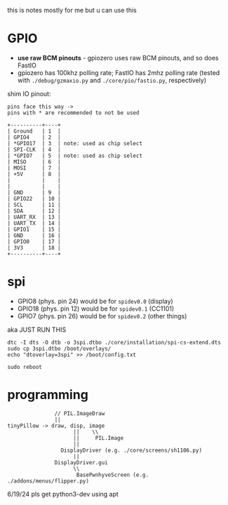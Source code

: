 this is notes mostly for me but u can use this

# GPIO
- **use raw BCM pinouts** - gpiozero uses raw BCM pinouts, and so does FastIO
- gpiozero has 100khz polling rate; FastIO has 2mhz polling rate (tested with `./debug/gzmaxio.py` and `./core/pio/fastio.py`, respectively)

shim IO pinout:
```
pins face this way ->
pins with * are recommended to not be used

+----------+----+
| Ground   | 1  |
| GPIO4    | 2  |
| *GPIO17  | 3  | note: used as chip select
| SPI-CLK  | 4  |
| *GPIO7   | 5  | note: used as chip select
| MISO     | 6  |
| MOSI     | 7  |
| +5V      | 8  |
|          |    |
|          |    |
| GND      | 9  |
| GPIO22   | 10 |
| SCL      | 11 |
| SDA      | 12 |
| UART_RX  | 13 |
| UART_TX  | 14 |
| GPIO1    | 15 |
| GND      | 16 |
| GPIO0    | 17 |
| 3V3      | 18 |
+----------+----+
```

# spi
- GPIO8 (phys. pin 24) would be for `spidev0.0` (display)
- GPIO18 (phys. pin 12) would be for `spidev0.1` (CC1101)
- GPIO7 (phys. pin 26) would be for `spidev0.2` (other things)

aka JUST RUN THIS
```
dtc -I dts -O dtb -o 3spi.dtbo ./core/installation/spi-cs-extend.dts
sudo cp 3spi.dtbo /boot/overlays/
echo "dtoverlay=3spi" >> /boot/config.txt

sudo reboot
```

# programming
```
               // PIL.ImageDraw
               ||
tinyPillow -> draw, disp, image  
                     ||    \\
                     ||     PIL.Image
                     ||
                 DisplayDriver (e.g. ./core/screens/sh1106.py)
                     ||
               DisplayDriver.gui
                     \\
                      BasePwnhyveScreen (e.g. ./addons/menus/flipper.py)
```

6/19/24 pls get python3-dev using apt